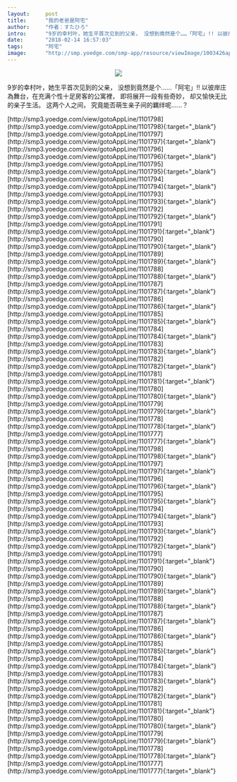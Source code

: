 ```yaml
---
layout:     post
title:      "我的老爸是阿宅"
author:     "作者：すたひろ"
intro:      "9岁的幸村叶，她生平首次见到的父亲， 没想到竟然是个……「阿宅」!! 以彼岸庄為舞台，在充满个性十足房客的公寓裡， 即将展开一段有些奇妙， 却又愉快无比的亲子生活。 这两个人之间， 究竟能否萌生亲子间的羈绊呢……？"
date:       "2018-02-14 16:57:03"
tags:       "阿宅"
image:      "http://smp.yoedge.com/smp-app/resource/viewImage/1003426appline.png"
---
```

<div style="text-align: center">
<p><img src="http://smp.yoedge.com/smp-app/resource/viewImage/1003426appline.png"/></p>
</div>
<p class="post-meta">
<span>9岁的幸村叶，她生平首次见到的父亲， 没想到竟然是个……「阿宅」!! 以彼岸庄為舞台，在充满个性十足房客的公寓裡， 即将展开一段有些奇妙， 却又愉快无比的亲子生活。 这两个人之间， 究竟能否萌生亲子间的羈绊呢……？</span>
</p>
[http://smp3.yoedge.com/view/gotoAppLine/1101798](http://smp3.yoedge.com/view/gotoAppLine/1101798){:target="_blank"}
[http://smp3.yoedge.com/view/gotoAppLine/1101797](http://smp3.yoedge.com/view/gotoAppLine/1101797){:target="_blank"}
[http://smp3.yoedge.com/view/gotoAppLine/1101796](http://smp3.yoedge.com/view/gotoAppLine/1101796){:target="_blank"}
[http://smp3.yoedge.com/view/gotoAppLine/1101795](http://smp3.yoedge.com/view/gotoAppLine/1101795){:target="_blank"}
[http://smp3.yoedge.com/view/gotoAppLine/1101794](http://smp3.yoedge.com/view/gotoAppLine/1101794){:target="_blank"}
[http://smp3.yoedge.com/view/gotoAppLine/1101793](http://smp3.yoedge.com/view/gotoAppLine/1101793){:target="_blank"}
[http://smp3.yoedge.com/view/gotoAppLine/1101792](http://smp3.yoedge.com/view/gotoAppLine/1101792){:target="_blank"}
[http://smp3.yoedge.com/view/gotoAppLine/1101791](http://smp3.yoedge.com/view/gotoAppLine/1101791){:target="_blank"}
[http://smp3.yoedge.com/view/gotoAppLine/1101790](http://smp3.yoedge.com/view/gotoAppLine/1101790){:target="_blank"}
[http://smp3.yoedge.com/view/gotoAppLine/1101789](http://smp3.yoedge.com/view/gotoAppLine/1101789){:target="_blank"}
[http://smp3.yoedge.com/view/gotoAppLine/1101788](http://smp3.yoedge.com/view/gotoAppLine/1101788){:target="_blank"}
[http://smp3.yoedge.com/view/gotoAppLine/1101787](http://smp3.yoedge.com/view/gotoAppLine/1101787){:target="_blank"}
[http://smp3.yoedge.com/view/gotoAppLine/1101786](http://smp3.yoedge.com/view/gotoAppLine/1101786){:target="_blank"}
[http://smp3.yoedge.com/view/gotoAppLine/1101785](http://smp3.yoedge.com/view/gotoAppLine/1101785){:target="_blank"}
[http://smp3.yoedge.com/view/gotoAppLine/1101784](http://smp3.yoedge.com/view/gotoAppLine/1101784){:target="_blank"}
[http://smp3.yoedge.com/view/gotoAppLine/1101783](http://smp3.yoedge.com/view/gotoAppLine/1101783){:target="_blank"}
[http://smp3.yoedge.com/view/gotoAppLine/1101782](http://smp3.yoedge.com/view/gotoAppLine/1101782){:target="_blank"}
[http://smp3.yoedge.com/view/gotoAppLine/1101781](http://smp3.yoedge.com/view/gotoAppLine/1101781){:target="_blank"}
[http://smp3.yoedge.com/view/gotoAppLine/1101780](http://smp3.yoedge.com/view/gotoAppLine/1101780){:target="_blank"}
[http://smp3.yoedge.com/view/gotoAppLine/1101779](http://smp3.yoedge.com/view/gotoAppLine/1101779){:target="_blank"}
[http://smp3.yoedge.com/view/gotoAppLine/1101778](http://smp3.yoedge.com/view/gotoAppLine/1101778){:target="_blank"}
[http://smp3.yoedge.com/view/gotoAppLine/1101777](http://smp3.yoedge.com/view/gotoAppLine/1101777){:target="_blank"}
[http://smp3.yoedge.com/view/gotoAppLine/1101798](http://smp3.yoedge.com/view/gotoAppLine/1101798){:target="_blank"}
[http://smp3.yoedge.com/view/gotoAppLine/1101797](http://smp3.yoedge.com/view/gotoAppLine/1101797){:target="_blank"}
[http://smp3.yoedge.com/view/gotoAppLine/1101796](http://smp3.yoedge.com/view/gotoAppLine/1101796){:target="_blank"}
[http://smp3.yoedge.com/view/gotoAppLine/1101795](http://smp3.yoedge.com/view/gotoAppLine/1101795){:target="_blank"}
[http://smp3.yoedge.com/view/gotoAppLine/1101794](http://smp3.yoedge.com/view/gotoAppLine/1101794){:target="_blank"}
[http://smp3.yoedge.com/view/gotoAppLine/1101793](http://smp3.yoedge.com/view/gotoAppLine/1101793){:target="_blank"}
[http://smp3.yoedge.com/view/gotoAppLine/1101792](http://smp3.yoedge.com/view/gotoAppLine/1101792){:target="_blank"}
[http://smp3.yoedge.com/view/gotoAppLine/1101791](http://smp3.yoedge.com/view/gotoAppLine/1101791){:target="_blank"}
[http://smp3.yoedge.com/view/gotoAppLine/1101790](http://smp3.yoedge.com/view/gotoAppLine/1101790){:target="_blank"}
[http://smp3.yoedge.com/view/gotoAppLine/1101789](http://smp3.yoedge.com/view/gotoAppLine/1101789){:target="_blank"}
[http://smp3.yoedge.com/view/gotoAppLine/1101788](http://smp3.yoedge.com/view/gotoAppLine/1101788){:target="_blank"}
[http://smp3.yoedge.com/view/gotoAppLine/1101787](http://smp3.yoedge.com/view/gotoAppLine/1101787){:target="_blank"}
[http://smp3.yoedge.com/view/gotoAppLine/1101786](http://smp3.yoedge.com/view/gotoAppLine/1101786){:target="_blank"}
[http://smp3.yoedge.com/view/gotoAppLine/1101785](http://smp3.yoedge.com/view/gotoAppLine/1101785){:target="_blank"}
[http://smp3.yoedge.com/view/gotoAppLine/1101784](http://smp3.yoedge.com/view/gotoAppLine/1101784){:target="_blank"}
[http://smp3.yoedge.com/view/gotoAppLine/1101783](http://smp3.yoedge.com/view/gotoAppLine/1101783){:target="_blank"}
[http://smp3.yoedge.com/view/gotoAppLine/1101782](http://smp3.yoedge.com/view/gotoAppLine/1101782){:target="_blank"}
[http://smp3.yoedge.com/view/gotoAppLine/1101781](http://smp3.yoedge.com/view/gotoAppLine/1101781){:target="_blank"}
[http://smp3.yoedge.com/view/gotoAppLine/1101780](http://smp3.yoedge.com/view/gotoAppLine/1101780){:target="_blank"}
[http://smp3.yoedge.com/view/gotoAppLine/1101779](http://smp3.yoedge.com/view/gotoAppLine/1101779){:target="_blank"}
[http://smp3.yoedge.com/view/gotoAppLine/1101778](http://smp3.yoedge.com/view/gotoAppLine/1101778){:target="_blank"}
[http://smp3.yoedge.com/view/gotoAppLine/1101777](http://smp3.yoedge.com/view/gotoAppLine/1101777){:target="_blank"}


